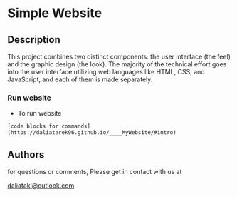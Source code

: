 # Simple Website


## Description

This project combines two distinct components: the user interface (the feel) and the graphic design (the look). The majority of the technical effort goes into the user interface utilizing web languages like HTML, CSS, and JavaScript, and each of them is made separately.

### Run website

* To run website
```
[code blocks for commands](https://daliatarek96.github.io/____MyWebsite/#intro)
```


## Authors

for questions or comments, Please get in contact with us at

daliatakl@outlook.com



